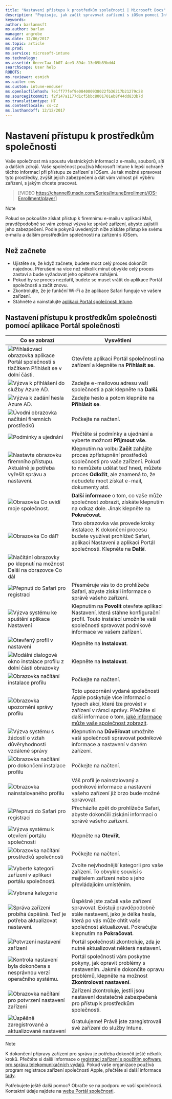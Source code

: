 ```yaml
---
title: "Nastavení přístupu k prostředkům společnosti | Microsoft Docs"
description: "Popisuje, jak začít spravovat zařízení s iOSem pomocí Intune"
keywords: 
author: barlanmsft
ms.author: barlan
manager: angrobe
ms.date: 12/06/2017
ms.topic: article
ms.prod: 
ms.service: microsoft-intune
ms.technology: 
ms.assetid: 6eeec7aa-1b07-4ce3-894c-13e09b89bdd4
searchScope: User help
ROBOTS: 
ms.reviewer: esmich
ms.suite: ems
ms.custom: intune-enduser
ms.openlocfilehash: 7e1ff77fef9e084000938022fb36217b21279c28
ms.sourcegitcommit: f2f147a1177d1cf5bbc8001701eb8f44dd833b7d
ms.translationtype: HT
ms.contentlocale: cs-CZ
ms.lasthandoff: 12/12/2017
---
```

# <a name="set-up-access-to-your-company-resources"></a>Nastavení přístupu k prostředkům společnosti

Vaše společnost má spoustu vlastnických informací z e-mailu, souborů, sítí a dalších zdrojů. Vaše společnost používá Microsoft Intune k lepší ochraně těchto informací při přístupu ze zařízení s iOSem. Je tak možné spravovat tyto prostředky, zvýšit jejich zabezpečení a dát vám volnost při výběru zařízení, s jakým chcete pracovat.

> [!VIDEO https://channel9.msdn.com/Series/IntuneEnrollment/iOS-Enrollment/player]

> [!NOTE]
> Pokud se pokoušíte získat přístup k firemnímu e-mailu v aplikaci Mail, pravděpodobně se vám zobrazí výzva ke správě zařízení, abyste zajistili jeho zabezpečení. Podle pokynů uvedených níže získáte přístup ke svému e-mailu a dalším prostředkům společnosti na zařízení s iOSem.

## <a name="before-you-start"></a>Než začnete

- Ujistěte se, že když začnete, budete moct celý proces dokončit najednou. Přerušení na více než několik minut obvykle celý proces zastaví a bude vyžadovat jeho opětovné zahájení.
- Pokud by se proces nezdařil, budete se muset vrátit do aplikace Portál společnosti a začít znovu.
- Zkontrolujte, že je funkční Wi-Fi a že aplikace Safari funguje ve vašem zařízení.
- Stáhněte a nainstalujte [aplikaci Portál společnosti Intune](install-and-sign-in-to-the-intune-company-portal-app-ios.md).


## <a name="using-the-company-portal-app-to-set-up-access-to-company-resources"></a>Nastavení přístupu k prostředkům společnosti pomocí aplikace Portál společnosti

|Co se zobrazí|Vysvětlení|
|---|---|
|![Přihlašovací obrazovka aplikace Portál společnosti s tlačítkem Přihlásit se v dolní části.](./media/ios-0-cp-enroll-1711.png)|Otevřete aplikaci Portál společnosti na zařízení a klepněte na **Přihlásit se**.|
|![Výzva k přihlášení do služby Azure AD.](./media/ios-0a-cp-enroll-1711.png)|Zadejte e-mailovou adresu vaší společnosti a pak klepněte na **Další**.|
|![Výzva k zadání hesla Azure AD.](./media/ios-0b-cp-enroll-1711.png)|Zadejte heslo a potom klepněte na **Přihlásit se**.|
|![Úvodní obrazovka načítání firemních prostředků](./media/ios-1-cp-enroll-1711.png)|Počkejte na načtení.|
|![Podmínky a ujednání](./media/ios-2-cp-enroll-1711.png)|Přečtěte si podmínky a ujednání a vyberte možnost **Přijmout vše**.|
|![Nastavte obrazovku firemního přístupu. Aktuálně je potřeba vyřešit správu a nastavení.](./media/ios-3-cp-enroll-1711.png)|Klepnutím na volbu **Začít** zahájíte proces zpřístupnění prostředků společnosti pro vaše zařízení. Pokud to nemůžete udělat teď hned, můžete proces **Odložit**, ale znamená to, že nebudete moct získat e-mail, dokumenty atd.|
|![Obrazovka Co uvidí moje společnost.](./media/ios-4-cp-enroll-1711.png)|**Další informace** o tom, co vaše může společnost zobrazit, získáte klepnutím na odkaz dole. Jinak klepněte na **Pokračovat**.|
|![Obrazovka Co dál?](./media/ios-5-cp-enroll-1711.png)|Tato obrazovka vás provede kroky instalace. K dokončení procesu budete využívat prohlížeč Safari, aplikaci Nastavení a aplikaci Portál společnosti. Klepněte na **Další**.|
|![Načítání obrazovky po klepnutí na možnost Další na obrazovce Co dál](./media/ios-6-cp-enroll-1711.png)||
|![Přepnutí do Safari pro registraci](./media/ios-7-cp-enroll-1711.png)|Přesměruje vás to do prohlížeče Safari, abyste získali informace o správě vašeho zařízení.|
|![Výzva systému ke spuštění aplikace Nastavení](./media/ios-8-cp-enroll-1711.png)|Klepnutím na **Povolit** otevřete aplikaci Nastavení, která stáhne konfigurační profil. Touto instalací umožníte vaší společnosti spravovat podnikové informace ve vašem zařízení.|
|![Otevřený profil v nastavení](./media/ios-9-cp-enroll-1711.png)|Klepněte na **Instalovat**.|
|![Modální dialogové okno instalace profilu z dolní části obrazovky](./media/ios-10-cp-enroll-1711.png)|Klepněte na **Instalovat**.|
|![Obrazovka načítání instalace profilu](./media/ios-11-cp-enroll-1711.png)|Počkejte na načtení.|
|![Obrazovka upozornění správy profilu](./media/ios-12-cp-enroll-1711.png)|Toto upozornění vydané společností Apple poskytuje více informací o typech akcí, které lze provést v zařízení v rámci správy. Přečtěte si další informace o tom, [jaké informace může vaše společnost zobrazit](what-info-can-your-company-see-when-you-enroll-your-device-in-intune.md).|
|![Výzva systému s žádostí o vztah důvěryhodnosti vzdálené správy](./media/ios-13-cp-enroll-1711.png)|Klepnutím na **Důvěřovat** umožníte vaší společnosti spravovat podnikové informace a nastavení v daném zařízení.|
|![Obrazovka načítání pro dokončení instalace profilu](./media/ios-14-cp-enroll-1711.png)|Počkejte na načtení.|
|![Obrazovka nainstalovaného profilu](./media/ios-15-cp-enroll-1711.png)|Váš profil je nainstalovaný a podnikové informace a nastavení vašeho zařízení již brzo bude možné spravovat.|
|![Přepnutí do Safari pro registraci](./media/ios-16-cp-enroll-1711.png)|Přecházíte zpět do prohlížeče Safari, abyste dokončili získání informací o správě vašeho zařízení. |
|![Výzva systému k otevření portálu společnosti](./media/ios-17-cp-enroll-1711.png)|Klepněte na **Otevřít**.|
|![Obrazovka načítání prostředků společnosti](./media/ios-18-cp-enroll-1711.png)|Počkejte na načtení.|
|![Vyberte kategorii zařízení v aplikaci portálu společnosti.](./media/ios-19-cp-enroll-1711.png)|Zvolte nejvhodnější kategorii pro vaše zařízení. To obvykle souvisí s majitelem zařízení nebo s jeho převládajícím umístěním.|
|![Vybraná kategorie](./media/ios-20-cp-enroll-1711.png)||
|![Správa zařízení probíhá úspěšně. Teď je potřeba aktualizovat nastavení.](./media/ios-21-cp-enroll-1711.png)|Úspěšně jste začali vaše zařízení spravovat. Existují pravděpodobně stále nastavení, jako je délka hesla, která po vás může chtít vaše společnost aktualizovat. Pokračujte klepnutím na **Pokračovat**.|
|![Potvrzení nastavení zařízení](./media/ios-22-cp-enroll-1711.png)|Portál společnosti zkontroluje, zda je nutné aktualizovat některá nastavení.|
|![Kontrola nastavení byla dokončena s nesprávnou verzí operačního systému.](./media/ios-23-cp-enroll-1711.png)|Portál společnosti vám poskytne pokyny, jak opravit problémy s nastavením. Jakmile dokončíte opravu problémů, klepněte na možnost **Zkontrolovat nastavení**.|
|![Obrazovka načítání pro potvrzení nastavení zařízení](./media/ios-24-cp-enroll-1711.png)|Zařízení zkontroluje, jestli jsou nastavení dostatečně zabezpečená pro přístup k prostředkům společnosti.|
|![Úspěšně zaregistrované a aktualizované nastavení](./media/ios-25-cp-enroll-1711.png)|Gratulujeme! Právě jste zaregistrovali své zařízení do služby Intune.|

> [!Note]
> K dokončení přípravy zařízení pro správu je potřeba dokončit ještě několik kroků. Přečtěte si další informace o [registraci zařízení s použitím softwaru pro správu telekomunikačních výdajů](enroll-your-device-with-telecom-expense-management-ios.md). Pokud vaše organizace používá program registrace zařízení společnosti Apple, přečtěte si další informace [tady](enroll-your-device-dep-ios.md).

Potřebujete ještě další pomoc? Obraťte se na podporu ve vaší společnosti. Kontaktní údaje najdete na [webu Portál společnosti](https://portal.manage.microsoft.com#HelpDeskDialog).
